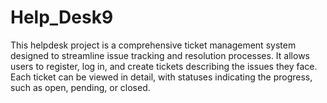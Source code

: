 # Help_Desk9
This helpdesk project is a comprehensive ticket management system designed to streamline issue tracking and resolution processes. It allows users to register, log in, and create tickets describing the issues they face. Each ticket can be viewed in detail, with statuses indicating the progress, such as open, pending, or closed.

